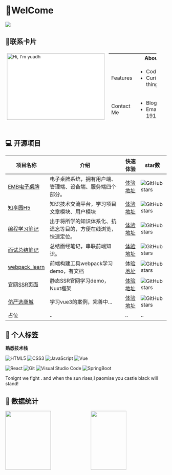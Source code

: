 # 👋WelCome

![](https://count.getloli.com/get/@yuadh.github.readme)

## 🔭联系卡片

<div>
  <img src="https://img.yuadh.com/thumbnails/fc4abc2f180a92a2f971446185a93208.png" alt="Hi, I'm yuadh"
           width="305" height="208"
       			align="left"
           style="background-color: white!important;padding: 5px;"  >
  <table style="width: calc(100% - 350px);height: 208px;padding: 5px;">
          <tr>
            <th colspan=2>About Me</th>
          </tr>
          <tr>
              <td>Features</td>
              <td>
                  <ul>
                      <li>Coding 👨‍💻</li>
                      <li>Curious about new things 🧐</li>
                  </ul>
              </td>
          </tr>
          <tr>
              <td>Contact Me</td>
              <td>
                  <ul>
                      <li>Blog: <a href="https://www.yuadh.com" target="_blank">www.yuadh.com</a></li>
                      <li>Email: <a href="mailto:1912546219@qq.com">1912546219@qq.com</a></li>
                  </ul>
              </td>
          </tr>
  </table>
</div>
<br/>


## 💻 开源项目

| 项目名称                                                    | 介绍                                                         | 快速体验                                           | star数                                                       |
| ----------------------------------------------------------- | ------------------------------------------------------------ | -------------------------------------------------- | ------------------------------------------------------------ |
| [EMB电子桌牌](https://github.com/yuadh/eboard-m)            | 电子桌牌系统，拥有用户端、管理端、设备端、服务端四个部分。   | [体验地址](http://admin.yuadh.com)                 | <img src="https://img.shields.io/github/stars/yuadh/eboard-m?logo=ReverbNation&logoColor=rgba(255,255,255,.6)" alt="GitHub stars"> |
| [知享园H5](https://github.com/yuadh/zhixiang-h5)            | 知识技术交流平台，学习项目文章模块、用户模块                 | [体验地址](http://zhixiang.yuadh.com)              | <img src="https://img.shields.io/github/stars/yuadh/zhixiang-h5?logo=ReverbNation&logoColor=rgba(255,255,255,.6)" alt="GitHub stars"> |
| [编程学习笔记](https://github.com/yuadh/code-note)          | 出于将所学的知识体系化、抗遗忘等目的，方便在线浏览，快速定位。 | [体验地址](https://code.yuadh.com)                 | <img src="https://img.shields.io/github/stars/yuadh/code-note?logo=ReverbNation&logoColor=rgba(255,255,255,.6)" alt="GitHub stars"> |
| [面试总结笔记](https://github.com/yuadh/interview-vuepress) | 总结面经笔记，串联前端知识。                                 | [体验地址](https://interview.yuadh.com)            | <img src="https://img.shields.io/github/stars/yuadh/interview-vuepress?logo=ReverbNation&logoColor=rgba(255,255,255,.6)" alt="GitHub stars"> |
| [webpack_learn](https://github.com/yuadh/webpack_learn)     | 前端构建工具webpack学习demo，有文档                          | [体验地址](https://github.com/yuadh/webpack_learn) | <img src="https://img.shields.io/github/stars/yuadh/webpack_learn?logo=ReverbNation&logoColor=rgba(255,255,255,.6)" alt="GitHub stars"> |
| [官网SSR页面](https://github.com/defineCodeDemo/YtPages)    | 静态SSR官网学习demo，Nuxt框架                                | [体验地址](http://ty.yuadh.com/)                   | <img src="https://img.shields.io/github/stars/defineCodeDemo/YtPages?logo=ReverbNation&logoColor=rgba(255,255,255,.6)" alt="GitHub stars"> |
| [仿严选商城](https://github.com/yuadh/story-yx)             | 学习vue3的案例，完善中...                                    | [体验地址](https://github.com/yuadh/story-yx)      | <img src="https://img.shields.io/github/stars/yuadh/story-yx?logo=ReverbNation&logoColor=rgba(255,255,255,.6)" alt="GitHub stars"> |
| 占位                                                        | ..                                                           | ..                                                 | ..                                                           |

## 🥳 个人标签

**熟悉技术栈**

![HTML5](https://img.shields.io/badge/HTML5-E34F26?style=for-the-badge&logo=HTML5&logoColor=fff)  ![CSS3](https://img.shields.io/badge/CSS3-1572B6?style=for-the-badge&logo=CSS3&logoColor=fff)  ![JavaScript](https://img.shields.io/badge/JavaScript-F7DF1E?style=for-the-badge&logo=JavaScript&logoColor=333)  ![Vue](https://img.shields.io/badge/Vue-4FC08D?style=for-the-badge&logo=Vue.js&logoColor=fff)

![React](https://img.shields.io/badge/React-61DAFB?style=for-the-badge&logo=React&logoColor=333)  ![Git](https://img.shields.io/badge/Git-F05032?style=for-the-badge&logo=Git&logoColor=fff)  ![Visual Studio Code](https://img.shields.io/badge/VS%20CODE-007ACC?style=for-the-badge&logo=Visual%20Studio%20Code&logoColor=fff)  ![SpringBoot](https://img.shields.io/badge/springboot-1A1A1A?style=for-the-badge&logo=SpringBoot&logoColor=#6DB33F)

Tonignt we fight . and when the sun rises,I paomise you castle black will stand!

##  📝 数据统计

<img align="" height="184px" width="53%" src="https://github-readme-stats.vercel.app/api?username=yuadh&show_icons=true&theme=ayu-mirage" /><img align="" height="184px" width="47%"  src="https://github-readme-stats.vercel.app/api/top-langs/?username=yuadh&layout=compact&theme=ayu-mirage" />